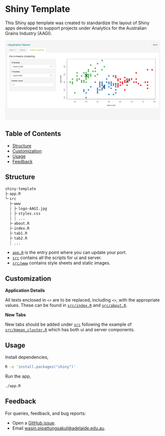 # Shiny Template

This Shiny app template was created to standardize the layout of Shiny apps developed to support projects under
Analytics for the Australian Grains Industry (AAGI).

![Example][example]

## Table of Contents
<!-- vim-markdown-toc GFM -->

* [Structure](#structure)
* [Customization](#customization)
* [Usage](#usage)
* [Feedback](#feedback)

<!-- vim-markdown-toc -->

## Structure

```
shiny-template
├╴app.R
└╴src
  ├╴www
  │ ├╴logo-AAGI.jpg
  │ ├╴styles.css
  │ ┆ ...
  ├╴about.R
  ├╴index.R
  ├╴tab1.R
  ├╴tab2.R
  ┆ ...
```

- [`app.R`][app] is the entry point where you can update your port.
- [`src`][src] contains all the scripts for ui and server.
- [`src/www`][www] contains style sheets and static images.

## Customization

**Application Details**

All texts enclosed in `<>` are to be replaced, including `<>`, with the appropriate values. These can be found
in [`src/index.R`][index] and [`src/about.R`][about].

**New Tabs**

New tabs should be added under [`src`][src] following the example of [`src/kmean_cluster.R`][kmean] which has
both ui and server components.

## Usage

Install dependencies,

```sh
R -e 'install.packages("shiny")'
```

Run the app,

```sh
./app.R
```

## Feedback

For queries, feedback, and bug reports:

- Open a [GitHub issue][github-issue].
- Email [wasin.pipattungsakul@adelaide.edu.au][email].

<!--internal-->

[app]: ./app.R
[about]: ./src/about.R
[index]: ./src/index.R
[kmean]: ./src/kmean_cluster.R
[src]: ./src
[www]: ./src/www
[example]: ./assets/example.png

<!--external-->

[github-issue]: https://github.com/AAGI-AUS/shiny-template/issues/new
[email]: mailto:wasin.pipattungsakul@adelaide.edu.au?subject=Shiny%20Template%20Support
